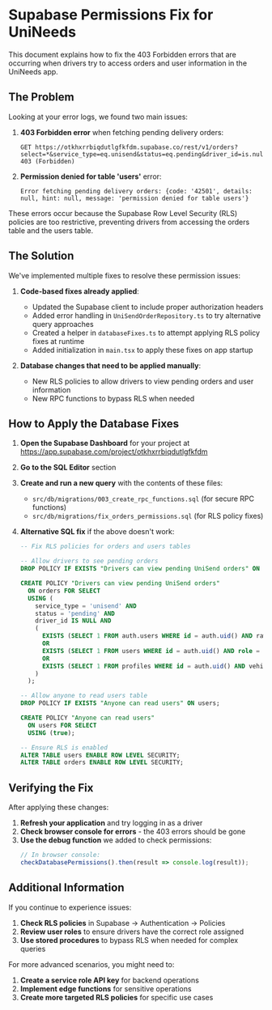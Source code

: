# Supabase Permissions Fix for UniNeeds

This document explains how to fix the 403 Forbidden errors that are occurring when drivers try to access orders and user information in the UniNeeds app.

## The Problem

Looking at your error logs, we found two main issues:

1. **403 Forbidden error** when fetching pending delivery orders:
   ```
   GET https://otkhxrrbiqdutlgfkfdm.supabase.co/rest/v1/orders?select=*&service_type=eq.unisend&status=eq.pending&driver_id=is.null 403 (Forbidden)
   ```

2. **Permission denied for table 'users'** error:
   ```
   Error fetching pending delivery orders: {code: '42501', details: null, hint: null, message: 'permission denied for table users'}
   ```

These errors occur because the Supabase Row Level Security (RLS) policies are too restrictive, preventing drivers from accessing the orders table and the users table.

## The Solution

We've implemented multiple fixes to resolve these permission issues:

1. **Code-based fixes already applied**:
   - Updated the Supabase client to include proper authorization headers
   - Added error handling in `UniSendOrderRepository.ts` to try alternative query approaches
   - Created a helper in `databaseFixes.ts` to attempt applying RLS policy fixes at runtime
   - Added initialization in `main.tsx` to apply these fixes on app startup

2. **Database changes that need to be applied manually**:
   - New RLS policies to allow drivers to view pending orders and user information
   - New RPC functions to bypass RLS when needed

## How to Apply the Database Fixes

1. **Open the Supabase Dashboard** for your project at https://app.supabase.com/project/otkhxrrbiqdutlgfkfdm

2. **Go to the SQL Editor** section

3. **Create and run a new query** with the contents of these files:
   - `src/db/migrations/003_create_rpc_functions.sql` (for secure RPC functions)
   - `src/db/migrations/fix_orders_permissions.sql` (for RLS policy fixes)

4. **Alternative SQL fix** if the above doesn't work:
   ```sql
   -- Fix RLS policies for orders and users tables
   
   -- Allow drivers to see pending orders
   DROP POLICY IF EXISTS "Drivers can view pending UniSend orders" ON orders;
   
   CREATE POLICY "Drivers can view pending UniSend orders"
     ON orders FOR SELECT
     USING (
       service_type = 'unisend' AND 
       status = 'pending' AND 
       driver_id IS NULL AND
       (
         EXISTS (SELECT 1 FROM auth.users WHERE id = auth.uid() AND raw_user_meta_data->>'role' = 'driver')
         OR 
         EXISTS (SELECT 1 FROM users WHERE id = auth.uid() AND role = 'driver')
         OR
         EXISTS (SELECT 1 FROM profiles WHERE id = auth.uid() AND vehicle_info IS NOT NULL)
       )
     );
   
   -- Allow anyone to read users table
   DROP POLICY IF EXISTS "Anyone can read users" ON users;
   
   CREATE POLICY "Anyone can read users"
     ON users FOR SELECT
     USING (true);
   
   -- Ensure RLS is enabled
   ALTER TABLE users ENABLE ROW LEVEL SECURITY;
   ALTER TABLE orders ENABLE ROW LEVEL SECURITY;
   ```

## Verifying the Fix

After applying these changes:

1. **Refresh your application** and try logging in as a driver
2. **Check browser console for errors** - the 403 errors should be gone
3. **Use the debug function** we added to check permissions:
   ```javascript
   // In browser console:
   checkDatabasePermissions().then(result => console.log(result));
   ```

## Additional Information

If you continue to experience issues:

1. **Check RLS policies** in Supabase → Authentication → Policies
2. **Review user roles** to ensure drivers have the correct role assigned
3. **Use stored procedures** to bypass RLS when needed for complex queries

For more advanced scenarios, you might need to:

1. **Create a service role API key** for backend operations
2. **Implement edge functions** for sensitive operations
3. **Create more targeted RLS policies** for specific use cases 
